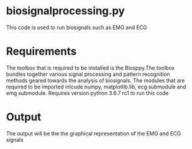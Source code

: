 biosignalprocessing.py
===================
This code is used to run biosignals such as EMG and ECG

Requirements
================
The toolbox that is required to be installed is the Biosppy.The toolbox bundles together various signal processing and pattern recognition methods geared towards the analysis of biosignals. The modules that are required to be imported inlcude numpy, matplotlib.lib, ecg submodule and emg submodule.
Requires version python 3.6.7 rc1 to run this code

Output
================
The output will be the the graphical representation of the EMG and ECG signals
